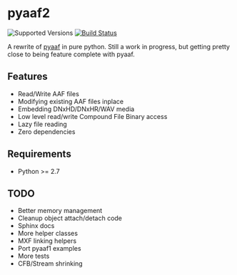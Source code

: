 pyaaf2
======

![Supported Versions](https://img.shields.io/badge/python-2.7%2C%203.5-blue.svg)
[![Build Status](https://travis-ci.org/markreidvfx/pyaaf2.svg?branch=master)](https://travis-ci.org/markreidvfx/pyaaf2)

A rewrite of [pyaaf](https://github.com/markreidvfx/pyaaf) in pure python.
Still a work in progress, but getting pretty close to being feature complete
with pyaaf.

Features
--------

- Read/Write AAF files
- Modifying existing AAF files inplace
- Embedding DNxHD/DNxHR/WAV media
- Low level read/write Compound File Binary access
- Lazy file reading
- Zero dependencies

Requirements
------------

- Python >= 2.7

TODO
----

- Better memory management
- Cleanup object attach/detach code
- Sphinx docs
- More helper classes
- MXF linking helpers
- Port pyaaf1 examples
- More tests
- CFB/Stream shrinking
